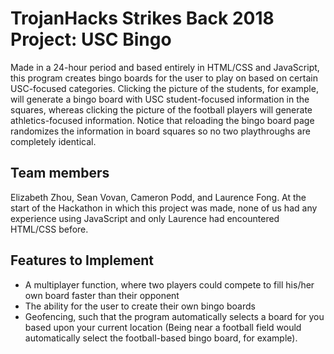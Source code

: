 # TrojanHacks Strikes Back 2018 Project: USC Bingo
Made in a 24-hour period and based entirely in HTML/CSS and JavaScript, this program creates bingo boards for the user to play on based on certain USC-focused categories. Clicking the picture of the students, for example, will generate a bingo board with USC student-focused information in the squares, whereas clicking the picture of the football players will generate athletics-focused information. Notice that reloading the bingo board page randomizes the information in board squares so no two playthroughs are completely identical.

## Team members

 Elizabeth Zhou, Sean Vovan, Cameron Podd, and Laurence Fong. At the start of the Hackathon in which this project was made, none of us had any experience using JavaScript and only Laurence had encountered HTML/CSS before.

## Features to Implement

* A multiplayer function, where two players could compete to fill his/her own board faster than their opponent 
* The ability for the user to create their own bingo boards
* Geofencing, such that the program automatically selects a board for you based upon your current location (Being near a football field would automatically select the football-based bingo board, for example).
